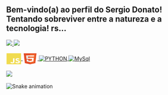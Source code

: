 ## Bem-vindo(a) ao perfil do Sergio Donato! Tentando sobreviver entre a natureza e a tecnologia! rs...

 <div>
   <a href="https://github.com/Sergiodcdn">
   <img height="180em" src="https://github-readme-stats.vercel.app/api?username=devemdobro&show_icons=true&theme=tokyonight&include_all_commits=true&count_private=true"/>
   <img height="180em" src="https://github-readme-stats.vercel.app/api/top-langs/?username=Sergiodcdn&layout=compact&langs_count=6&theme=tokyonight"/>
  
                 
               
         
         
</div>
<div style="display: inline_block"><br>
  <img align="center" alt="Js" height="30" width="40" src="https://raw.githubusercontent.com/devicons/devicon/master/icons/javascript/javascript-plain.svg">
  <img align="center" alt="HTML" height="30" width="40" src="https://raw.githubusercontent.com/devicons/devicon/master/icons/html5/html5-original.svg">
  <img align="center" alt="PYTHON" height="30" width="40" src="https://cdn.jsdelivr.net/gh/devicons/devicon/icons/python/python-original-wordmark.svg">
  <img align="center" alt="MySql" height="30" width="40" src="https://cdn.jsdelivr.net/gh/devicons/devicon/icons/mysql/mysql-original-wordmark.svg">
</div>
  
 
 <br>
 
  
<div> 
  <a href="https://www.linkedin.com/in/sergio-nascimento-34b497249/" target="_blank"><img src="https://img.shields.io/badge/-LinkedIn-%230077B5?style=for-the-badge&logo=linkedin&logoColor=white" target="_blank"></a> 
 
  ![Snake animation](https://github.com/Sergiodcdn/Sergiodcdn/blob/output/github-contribution-grid-snake.svg)

</div>
